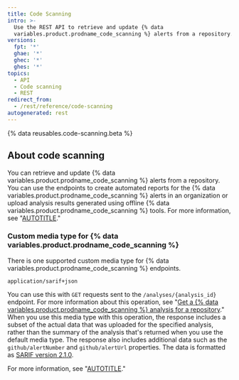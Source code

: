 ```yaml
---
title: Code Scanning
intro: >-
  Use the REST API to retrieve and update {% data
  variables.product.prodname_code_scanning %} alerts from a repository.
versions:
  fpt: '*'
  ghae: '*'
  ghec: '*'
  ghes: '*'
topics:
  - API
  - Code scanning
  - REST
redirect_from:
  - /rest/reference/code-scanning
autogenerated: rest
---
```


{% data reusables.code-scanning.beta %}

## About code scanning

You can retrieve and update {% data variables.product.prodname_code_scanning %} alerts from a repository. You can use the endpoints to create automated reports for the {% data variables.product.prodname_code_scanning %} alerts in an organization or upload analysis results generated using offline {% data variables.product.prodname_code_scanning %} tools. For more information, see "[AUTOTITLE](/code-security/code-scanning)."

### Custom media type for {% data variables.product.prodname_code_scanning %}

There is one supported custom media type for {% data variables.product.prodname_code_scanning %} endpoints.

    application/sarif+json

You can use this with `GET` requests sent to the `/analyses/{analysis_id}` endpoint. For more information about this operation, see "[Get a {% data variables.product.prodname_code_scanning %} analysis for a repository](#get-a-code-scanning-analysis-for-a-repository)." When you use this media type with this operation, the response includes a subset of the actual data that was uploaded for the specified analysis, rather than the summary of the analysis that's returned when you use the default media type. The response also includes additional data such as the `github/alertNumber` and `github/alertUrl` properties. The data is formatted as [SARIF version 2.1.0](https://docs.oasis-open.org/sarif/sarif/v2.1.0/cs01/sarif-v2.1.0-cs01.html).

For more information, see "[AUTOTITLE](/rest/overview/media-types)."

<!-- Content after this section is automatically generated -->
